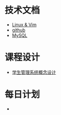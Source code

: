 # 技术文档
* [Linux & Vim](Lunix.md)
* [github](github.md)
* [MySQL](MySQL.md)

#
# 课程设计
* [学生管理系统概念设计](Design/Stu.md)
#
# 每日计划
* 


